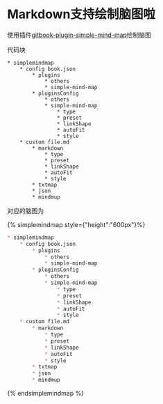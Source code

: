 # Markdown支持绘制脑图啦
使用插件[gitbook-plugin-simple-mind-map](https://github.com/snowdreams1006/gitbook-plugin-simple-mind-map#readme)绘制脑图

代码块

```
* simplemindmap
    * config book.json
        * plugins
            * others
            * simple-mind-map
        * pluginsConfig
            * others
            * simple-mind-map
                * type
                * preset
                * linkShape
                * autoFit
                * style
    * custom file.md
        * markdown
            * type
            * preset
            * linkShape
            * autoFit
            * style
        * txtmap
        * json
        * mindmup
```


对应的脑图为

{% simplemindmap style={"height":"600px"}%}
```markdown
* simplemindmap
    * config book.json
        * plugins
            * others
            * simple-mind-map
        * pluginsConfig
            * others
            * simple-mind-map
                * type
                * preset
                * linkShape
                * autoFit
                * style
    * custom file.md
        * markdown
            * type
            * preset
            * linkShape
            * autoFit
            * style
        * txtmap
        * json
        * mindmup
```
{% endsimplemindmap %}